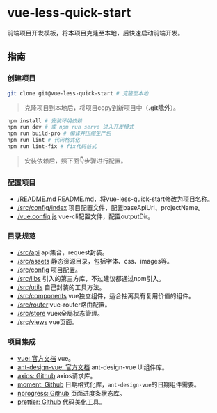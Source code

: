 # vue-less-quick-start

前端项目开发模板，将本项目克隆至本地，后快速启动前端开发。

## 指南

### 创建项目

```bash
git clone git@vue-less-quick-start # 克隆至本地
```
> 克隆项目到本地后，将项目copy到新项目中（**.git除外**）。

```bash
npm install # 安装环境依赖
npm run dev # 或 npm run serve 进入开发模式
npm run build-pro # 编译并压缩生产包
npm run lint # 代码格式化
npm run lint-fix # fix代码格式
```
> 安装依赖后，照下面👇步骤进行配置。

### 配置项目

- [/README.md](/README.md) README.md，将vue-less-quick-start修改为项目名称。
- [/src/config/index](/src/config/index.js) 项目配置文件，配置baseApiUrl、projectName。
- [/vue.config.js](/vue.config.js) vue-cli配置文件，配置outputDir。

### 目录规范

- [/src/api](/src/api/index.js) api集合，request封装。
- [/src/assets](/src/assets/) 静态资源目录，包括字体、css、images等。
- [/src/config](/src/config/index.js) 项目配置。
- [/src/libs](/src/libs/) 引入的第三方库，不过建议都通过npm引入。
- [/src/utils](/src/utils/) 自己封装的工具方法。
- [/src/components](/src/components/) vue独立组件，适合抽离具有复用价值的组件。
- [/src/router](/src/router/) vue-router路由配置。
- [/src/store](/src/store/) vuex全局状态管理。
- [/src/views](/src/views/) vue页面。

### 项目集成

- [vue: 官方文档](https://cn.vuejs.org/index.html) vue。
- [ant-design-vue: 官方文档](https://antdv.com/docs/vue/introduce-cn/) ant-design-vue UI组件库。
- [axios: Github](https://github.com/axios/axios) axios请求库。
- [moment: Github](https://github.com/moment/moment) 日期格式化库，`ant-design-vue`的日期组件需要。
- [nprogress: Github](https://github.com/rstacruz/nprogress) 页面进度条状态库。
- [prettier: Github](https://github.com/prettier/prettier) 代码美化工具。
